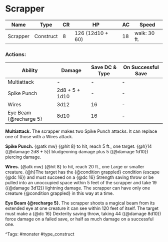 # Scrapper

| Name | Type | CR | HP | AC | Speed |
|------|------|----|----|----|-------|
| Scrapper | Construct | 8 | 126 (12d10 + 60) | 18 | walk: 30 ft. |

### Actions:

| Ability | Damage | Save DC & Type | On Successful Save |
|---------|--------|----------------|--------------------|
| Multiattack | - | - | - |
| Spike Punch | 2d8 + 5 + 1d10 | - | - |
| Wires | 3d12 | 16 | - |
| Eye Beam {@recharge 5} | 8d10 | 16 | - |


**Multiattack.** The scrapper makes two Spike Punch attacks. It can replace one of those with a Wires attack.

**Spike Punch.** {@atk mw} {@hit 8} to hit, reach 5 ft., one target. {@h}14 ({@damage 2d8 + 5}) bludgeoning damage plus 5 ({@damage 1d10}) piercing damage.

**Wires.** {@atk mw} {@hit 8} to hit, reach 20 ft., one Large or smaller creature. {@h}The target has the {@condition grappled} condition (escape {@dc 16}) and must succeed on a {@dc 16} Strength saving throw or be pulled into an unoccupied space within 5 feet of the scrapper and take 19 ({@damage 3d12}) lightning damage. The scrapper can have only one creature {@condition grappled} in this way at a time.

**Eye Beam {@recharge 5}.** The scrapper shoots a magical beam from its extended eye at one creature it can see within 120 feet of itself. The target must make a {@dc 16} Dexterity saving throw, taking 44 ({@damage 8d10}) force damage on a failed save, or half as much damage on a successful one.

^Tags: #monster #type_construct